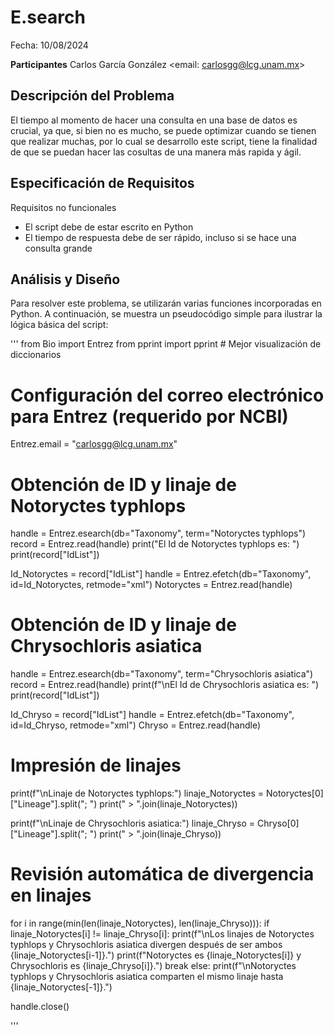 # E.search

Fecha: 10/08/2024

**Participantes**
Carlos García González <email: carlosgg@lcg.unam.mx>


## Descripción del Problema

El tiempo al momento de hacer una consulta en una base de datos es crucial, ya que, si bien no es mucho, se puede optimizar cuando se tienen que realizar muchas, por lo cual se desarrollo este script, tiene la finalidad de que se 
puedan hacer las cosultas de una manera más rapida y ágil.


## Especificación de Requisitos

Requisitos no funcionales

- El script debe de estar escrito en Python
- El tiempo de respuesta debe de ser rápido, incluso si se hace una consulta grande


## Análisis y Diseño

Para resolver este problema, se utilizarán varias funciones incorporadas en Python. A continuación, se muestra un pseudocódigo simple para ilustrar la lógica básica del script:

'''
from Bio import Entrez
from pprint import pprint  # Mejor visualización de diccionarios

# Configuración del correo electrónico para Entrez (requerido por NCBI)
Entrez.email = "carlosgg@lcg.unam.mx"

# Obtención de ID y linaje de Notoryctes typhlops
handle = Entrez.esearch(db="Taxonomy", term="Notoryctes typhlops")
record = Entrez.read(handle)
print("El Id de Notoryctes typhlops es: ")
print(record["IdList"])

Id_Notoryctes = record["IdList"]
handle = Entrez.efetch(db="Taxonomy", id=Id_Notoryctes, retmode="xml")
Notoryctes = Entrez.read(handle)

# Obtención de ID y linaje de Chrysochloris asiatica
handle = Entrez.esearch(db="Taxonomy", term="Chrysochloris asiatica")
record = Entrez.read(handle)
print(f"\nEl Id de Chrysochloris asiatica es: ")
print(record["IdList"])

Id_Chryso = record["IdList"]
handle = Entrez.efetch(db="Taxonomy", id=Id_Chryso, retmode="xml")
Chryso = Entrez.read(handle)

# Impresión de linajes
print(f"\nLinaje de Notoryctes typhlops:")
linaje_Notoryctes = Notoryctes[0]["Lineage"].split("; ")
print(" > ".join(linaje_Notoryctes))

print(f"\nLinaje de Chrysochloris asiatica:")
linaje_Chryso = Chryso[0]["Lineage"].split("; ")
print(" > ".join(linaje_Chryso))

# Revisión automática de divergencia en linajes
for i in range(min(len(linaje_Notoryctes), len(linaje_Chryso))):
    if linaje_Notoryctes[i] != linaje_Chryso[i]:
        print(f"\nLos linajes de Notoryctes typhlops y Chrysochloris asiatica divergen después de ser ambos {linaje_Notoryctes[i-1]}.")
        print(f"Notoryctes es {linaje_Notoryctes[i]} y Chrysochloris es {linaje_Chryso[i]}.")
        break
else:
    print(f"\nNotoryctes typhlops y Chrysochloris asiatica comparten el mismo linaje hasta {linaje_Notoryctes[-1]}.")

handle.close()

'''





